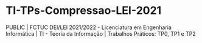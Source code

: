 # TI-TPs-Compressao-LEI-2021
PUBLIC | FCTUC DEI/LEI 2021/2022 - Licenciatura em Engenharia Informática | TI - Teoria da Informação | Trabalhos Práticos: TP0, TP1 e TP2
